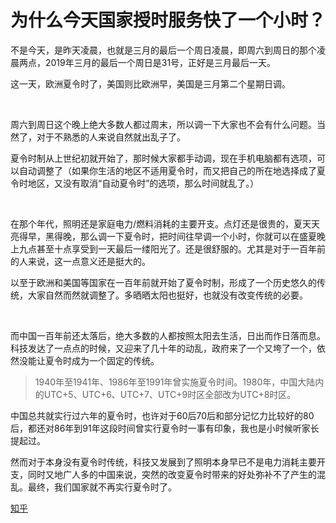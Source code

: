 # 为什么今天国家授时服务快了一个小时？

<div class="RichContent-inner"><span class="RichText ztext CopyrightRichText-richText" itemprop="text"><p>不是今天，是昨天凌晨，也就是三月的最后一个周日凌晨，即周六到周日的那个凌晨两点，2019年三月的最后一个周日是31号，正好是三月最后一天。</p><p>这一天，欧洲夏令时了，美国则比欧洲早，美国是三月第二个星期日调。</p>
<script async src="//pagead2.googlesyndication.com/pagead/js/adsbygoogle.js"></script>
<ins class="adsbygoogle"
     style="display:block; text-align:center;"
     data-ad-layout="in-article"
     data-ad-format="fluid"
     data-ad-client="ca-pub-4161171709893056"
     data-ad-slot="3017846475"></ins>
<script>
     (adsbygoogle = window.adsbygoogle || []).push({});
</script>
<p class="ztext-empty-paragraph"><br></p><p>周六到周日这个晚上绝大多数人都过周末，所以调一下大家也不会有什么问题。当然了，对于不熟悉的人来说自然就出乱子了。</p><p>夏令时制从上世纪初就开始了，那时候大家都手动调，现在手机电脑都有选项，可以自动调整了（如果你生活的地区不适用夏令时，而又把自己的所在地选择成了夏令时地区，又没有取消“自动夏令时”的选项，那么时间就乱了。）</p><p class="ztext-empty-paragraph"><br></p><p>在那个年代，照明还是家庭电力/燃料消耗的主要开支。点灯还是很贵的，夏天天亮得早，黑得晚，那么调一下夏令时，把时间往早调一个小时，你就可以在盛夏晚上九点甚至十点享受到一天最后一缕阳光了。还是很舒服的。尤其是对于一百年前的人来说，这一点意义还是挺大的。</p><p>以至于欧洲和美国等国家在一百年前就开始了夏令时制，形成了一个历史悠久的传统，大家自然而然就调整了。多晒晒太阳也挺好，也就没有改变传统的必要。</p>
<script async src="//pagead2.googlesyndication.com/pagead/js/adsbygoogle.js"></script>
<ins class="adsbygoogle"
     style="display:block; text-align:center;"
     data-ad-layout="in-article"
     data-ad-format="fluid"
     data-ad-client="ca-pub-4161171709893056"
     data-ad-slot="3017846475"></ins>
<script>
     (adsbygoogle = window.adsbygoogle || []).push({});
</script>
<p class="ztext-empty-paragraph"><br></p><p>而中国一百年前还太落后，绝大多数的人都按照太阳去生活，日出而作日落而息。科技发达了一点点的时候，又迎来了几十年的动乱，政府来了一个又垮了一个，依然没能让夏令时成为一个固定的传统。</p><blockquote>1940年至1941年、1986年至1991年曾实施夏令时间。1980年，中国大陆内的UTC+5、UTC+6、UTC+7、UTC+9时区全部改为UTC+8时区。</blockquote><p>中国总共就实行过六年的夏令时，也许对于60后70后和部分记忆力比较好的80后，都还对86年到91年这段时间曾实行夏令时一事有印象，我也是小时候听家长提起过。</p><p>然而对于本身没有夏令时传统，科技又发展到了照明本身早已不是电力消耗主要开支，同时又地广人多的中国来说，突然的改变夏令时带来的好处弥补不了产生的混乱。最终，我们国家就不再实行夏令时了。</p><p></p><p></p></span></div>

[知乎](https://www.zhihu.com/question/318411094/answer/638736657)

<script async src="//pagead2.googlesyndication.com/pagead/js/adsbygoogle.js"></script>
<!-- il7YNvMMUbbbz7q8 -->
<ins class="adsbygoogle"
     style="display:block"
     data-ad-client="ca-pub-4161171709893056"
     data-ad-slot="9948532008"
     data-ad-format="auto"
     data-full-width-responsive="true"></ins>
<script>
(adsbygoogle = window.adsbygoogle || []).push({});
</script>

<script async src="//pagead2.googlesyndication.com/pagead/js/adsbygoogle.js"></script>
<script>
     (adsbygoogle = window.adsbygoogle || []).push({
          google_ad_client: "ca-pub-4161171709893056",
          enable_page_level_ads: true
     });
</script>
